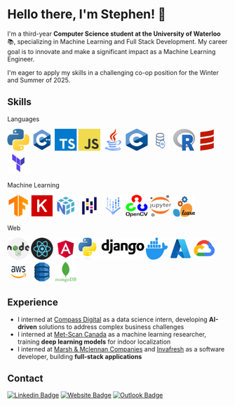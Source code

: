 # Hello there, I'm Stephen! 👋

I'm a third-year **Computer Science student at the University of Waterloo** 📚, specializing in Machine Learning and Full Stack Development. My career goal is to innovate and make a significant impact as a Machine Learning Engineer.

I'm eager to apply my skills in a challenging co-op position for the Winter and Summer of 2025.

## Skills

<div align="left">
<p>Languages</p>
<img src="./icons/python.png" alt="python" width="50rem" height="50rem" />
<img src="./icons/cpp.png" alt="C++" width="50rem" height="50rem" />
<img src="./icons/typescript.png" alt="typescript" width="50rem" height="50rem" />
<img src="./icons/JavaScript-logo.png" alt="javascript" width="50rem" height="50rem" />
<img src="./icons/java.png" alt="java" width="50rem" height="50rem" />
<img src="./icons/c.png" alt="c" width="50rem" height="50rem" />
<img src="./icons/sql.png" alt="sql" width="50rem" height="50rem" />
<img src="./icons/r.png" alt="r" width="50rem" height="50rem" />
<img src="./icons/scala.png" alt="scala" width="50rem" height="50rem" />
<img src="./icons/terraform.png" alt="terraform" width="50rem" height="50rem" />

<br>
<p>Machine Learning</p>
<img src="./icons/tensorflow.png" alt="tensorflow" width="50rem" height="50rem" />
<img src="./icons/keras.png" alt="keras" width="50rem" height="50rem" />
<img src="./icons/numpy.png" alt="numpy" width="50rem" height="50rem" />
<img src="./icons/pandas.png" alt="pandas" width="50rem" height="50rem" />
<img src="./icons/vertexai.png" alt="vertexai" width="50rem" height="50rem" />
<img src="./icons/opencv.png" alt="opencv" width="50rem" height="50rem" />
<img src="./icons/jupyter.png" alt="jupyter" width="50rem" height="50rem" />
<img src="./icons/sklearn.png" alt="sklearn" width="50rem" height="50rem" />

<br>
<p>Web</p>
<img src="./icons/nodejs.png" alt="node.js" width="50rem" height="50rem" />
<img src="./icons/logo-react-icon.png" alt="react.js" width="50rem" height="50rem" />
<img src="./icons/angular.png" alt="angular" width="50rem" height="50rem" />
<img src="./icons/django.png" alt="django" width="150rem" height="50rem" />
<img src="./icons/docker.png" alt="docker" width="50rem" height="50rem" />
<img src="./icons/azure.png" alt="azure" width="50rem" height="50rem" />
<img src="./icons/gcp.png" alt="gcp" width="50rem" height="50rem" />
<img src="./icons/aws.png" alt="aws" width="50rem" height="50rem" />
<img src="./icons/dynamodb.png" alt="dynamodb" width="50rem" height="50rem" />
<img src="./icons/mongodb.png" alt="mongodb" width="50rem" height="50rem" />

</div>

## Experience

- I interned at [Compass Digital](https://compassdigital.io/) as a data science intern, developing **AI-driven** solutions to address complex business challenges
- I interned at [Met-Scan Canada](https://www.met-scan.com/) as a machine learning researcher, training **deep learning models** for indoor localization
- I interned at [Marsh & Mclennan Companies](https://www.mmc.com/) and [Invafresh](https://www.invafresh.com/) as a software developer, building **full-stack applications**

## Contact

[![Linkedin Badge](https://img.shields.io/badge/-@stephenhuang-blue?style=flat&logo=Linkedin&logoColor=white&link=https://www.linkedin.com/in/stephenhuang1/)](https://www.linkedin.com/in/stephenhuang1/)
[![Website Badge](https://img.shields.io/badge/-bonniepeng.com-purple?style=flat&logo=Google-Chrome&logoColor=white&link=https://stephenhuang3.github.io/)](https://stephenhuang3.github.io/)
[![Outlook Badge](https://img.shields.io/badge/-bonnie.peng-84D7FF?style=flat&logo=Microsoft-Outlook&logoColor=white&link=mailto:s395huan@uwaterloo.ca)](mailto:s395huan@uwaterloo.ca)

<!--
**StephenHuang3/StephenHuang3** is a ✨ _special_ ✨ repository because its `README.md` (this file) appears on your GitHub profile.

Here are some ideas to get you started:

- 🔭 I’m currently working on ...
- 🌱 I’m currently learning ...
- 👯 I’m looking to collaborate on ...
- 🤔 I’m looking for help with ...
- 💬 Ask me about ...
- 📫 How to reach me: ...
- 😄 Pronouns: ...
- ⚡ Fun fact: ...
  -->

